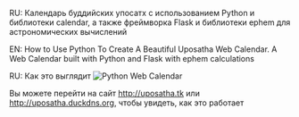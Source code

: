 RU:
Календарь буддийских упосатх с использованием Python и библиотеки calendar, а также фреймворка Flask и библиотеки ephem для астрономических вычислений

EN:
How to Use Python To Create A Beautiful Uposatha Web Calendar. A Web Calendar built with Python and Flask with ephem calculations

RU: Как это выглядит
![Python Web Calendar](https://github.com/garthhumphreys/How-to-Use-Python-To-Create-A-Beautiful-Web-Calendar/blob/master/screenshots/uposatha-calendar.jpg)


Вы можете перейти на сайт http://uposatha.tk или http://uposatha.duckdns.org, чтобы увидеть, как это работает


